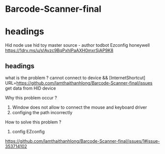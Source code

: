# Barcode-Scanner-final
# headings

Hid node
use hid toy master source - author todbot
Ezconfig honeywell
https://1drv.ms/u/s!Avzc9BqPxhlPaAXH0mxrSjAP9K8

## headings

what is the problem ? 
cannot connect to device && [InternetShortcut]
URL=https://github.com/lamthaithanhlong/Barcode-Scanner-final/issues
get data from HID device 

Why this problem occur ?
1. Window does not allow to connect the mouse and keyboard driver
2. configing the path incorrectly

How to solve this problem ?
1. config EZconfig

https://github.com/lamthaithanhlong/Barcode-Scanner-final/issues/1#issue-353714102
